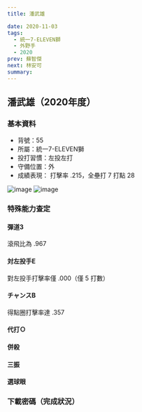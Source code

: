 ```yaml
---
title: 潘武雄

date: 2020-11-03
tags:
  - 統一7-ELEVEN獅
  - 外野手
  - 2020
prev: 蘇智傑
next: 林安可
summary: 
---
```


## 潘武雄（2020年度）

### 基本資料
- 背號：55
- 所屬：統一7-ELEVEN獅
- 投打習慣：左投左打
- 守備位置：外
- 成績表現： 打擊率 .215，全壘打 7 打點 28 

![image](https://i.imgur.com/rC8hzLT.jpg)
![image](https://i.imgur.com/RjuukFN.jpg)

### 特殊能力查定
#### 彈道3
滾飛比為 .967
#### 対左投手E
對左投手打擊率僅 .000（僅 5 打數）
#### チャンスB
得點圈打擊率達 .357
#### 代打Ｏ
#### 併殺
#### 三振
#### 選球眼

### 下載密碼（完成狀況）

